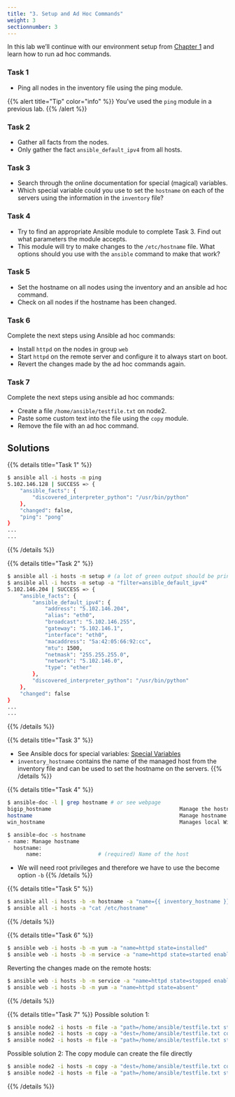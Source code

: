 ```yaml
---
title: "3. Setup and Ad Hoc Commands"
weight: 3
sectionnumber: 3
---
```


In this lab we’ll continue with our environment setup from [Chapter 1](../01) and learn how to run ad hoc commands.

### Task 1

  - Ping all nodes in the inventory file using the ping module.

{{% alert title="Tip" color="info" %}}
You’ve used the `ping` module in a previous lab.
{{% /alert %}}

### Task 2

  - Gather all facts from the nodes.
  - Only gather the fact `ansible_default_ipv4` from all hosts.

### Task 3

  - Search through the online documentation for special (magical) variables.
  - Which special variable could you use to set the `hostname` on each of the servers using the information in the `inventory` file?

### Task 4

  - Try to find an appropriate Ansible module to complete Task 3. Find out what parameters the module accepts.
  - This module will try to make changes to the `/etc/hostname` file. What options should you use with the `ansible` command to make that work?

### Task 5

  - Set the hostname on all nodes using the inventory and an ansible ad hoc command.
  - Check on all nodes if the hostname has been changed.

### Task 6

Complete the next steps using Ansible ad hoc commands:

  - Install `httpd` on the nodes in group `web`
  - Start `httpd` on the remote server and configure it to always start on boot.
  - Revert the changes made by the ad hoc commands again.

### Task 7

Complete the next steps using ansible ad hoc commands:

  - Create a file `/home/ansible/testfile.txt` on node2.
  - Paste some custom text into the file using the `copy` module.
  - Remove the file with an ad hoc command.

## Solutions

{{% details title="Task 1" %}}
```bash
$ ansible all -i hosts -m ping
5.102.146.128 | SUCCESS => {
    "ansible_facts": {
        "discovered_interpreter_python": "/usr/bin/python"
    },
    "changed": false,
    "ping": "pong"
}
...
...
```
{{% /details %}}

{{% details title="Task 2" %}}
```bash
$ ansible all -i hosts -m setup # (a lot of green output should be printed)
$ ansible all -i hosts -m setup -a "filter=ansible_default_ipv4"
5.102.146.204 | SUCCESS => {
    "ansible_facts": {
        "ansible_default_ipv4": {
            "address": "5.102.146.204",
            "alias": "eth0",
            "broadcast": "5.102.146.255",
            "gateway": "5.102.146.1",
            "interface": "eth0",
            "macaddress": "5a:42:05:66:92:cc",
            "mtu": 1500,
            "netmask": "255.255.255.0",
            "network": "5.102.146.0",
            "type": "ether"
        },
        "discovered_interpreter_python": "/usr/bin/python"
    },
    "changed": false
}
...
...
```
{{% /details %}}

{{% details title="Task 3" %}}
  - See Ansible docs for special variables: [Special Variables](https://docs.ansible.com/ansible/latest/reference_appendices/special_variables.html)
  - `inventory_hostname` contains the name of the managed host from the inventory file and can be used to set the hostname on the servers.
{{% /details %}}

{{% details title="Task 4" %}}

```bash
$ ansible-doc -l | grep hostname # or see webpage
bigip_hostname                                         Manage the hostname of a BIG-IP
hostname                                               Manage hostname
win_hostname                                           Manages local Windows computer name

$ ansible-doc -s hostname
- name: Manage hostname
  hostname:
      name:                  # (required) Name of the host
```
  - We will need root privileges and therefore we have to use the become option `-b`
{{% /details %}}

{{% details title="Task 5" %}}
```bash
$ ansible all -i hosts -b -m hostname -a "name={{ inventory_hostname }}"
$ ansible all -i hosts -a "cat /etc/hostname"
```
{{% /details %}}


{{% details title="Task 6" %}}
```bash
$ ansible web -i hosts -b -m yum -a "name=httpd state=installed"
$ ansible web -i hosts -b -m service -a "name=httpd state=started enabled=yes"
```

Reverting the changes made on the remote hosts:

```bash
$ ansible web -i hosts -b -m service -a "name=httpd state=stopped enabled=no"
$ ansible web -i hosts -b -m yum -a "name=httpd state=absent"
```
{{% /details %}}

{{% details title="Task 7" %}}
Possible solution 1:

```bash
$ ansible node2 -i hosts -m file -a "path=/home/ansible/testfile.txt state=touch"
$ ansible node2 -i hosts -m copy -a "dest=/home/ansible/testfile.txt content='SOME RANDOM TEXT'"
$ ansible node2 -i hosts -m file -a "path=/home/ansible/testfile.txt state=absent"
```

Possible solution 2:
The copy module can create the file directly

```bash
$ ansible node2 -i hosts -m copy -a "dest=/home/ansible/testfile.txt content='SOME RANDOM TEXT'"
$ ansible node2 -i hosts -m file -a "path=/home/ansible/testfile.txt state=absent"
```
{{% /details %}}
